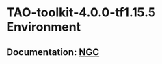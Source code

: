 # TAO-toolkit-4.0.0-tf1.15.5 Environment
## Documentation: [NGC](https://catalog.ngc.nvidia.com/orgs/nvidia/teams/tao/containers/tao-toolkit)
